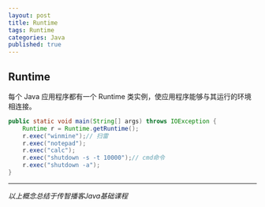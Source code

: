 ```yaml
---  
layout: post  
title: Runtime  
tags: Runtime  
categories: Java  
published: true  
---  
```


## Runtime

每个 Java 应用程序都有一个 Runtime 类实例，使应用程序能够与其运行的环境相连接。

```java
public static void main(String[] args) throws IOException {
	Runtime r = Runtime.getRuntime();
	r.exec("winmine");// 扫雷
	r.exec("notepad");
	r.exec("calc");
	r.exec("shutdown -s -t 10000");// cmd命令
	r.exec("shutdown -a");
}

```
----------

*以上概念总结于传智播客Java基础课程*